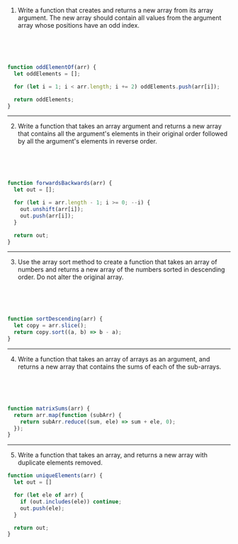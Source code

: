 1. Write a function that creates and returns a new array from its array argument. The new array should contain all values from the argument array whose positions have an odd index.

<br>
<br>
<br>

```js
function oddElementOf(arr) {
  let oddElements = [];

  for (let i = 1; i < arr.length; i += 2) oddElements.push(arr[i]);

  return oddElements;
}
```

---

2. Write a function that takes an array argument and returns a new array that contains all the argument's elements in their original order followed by all the argument's elements in reverse order.

<br>
<br>
<br>

```js
function forwardsBackwards(arr) {
  let out = [];

  for (let i = arr.length - 1; i >= 0; --i) {
    out.unshift(arr[i]);
    out.push(arr[i]);
  }

  return out;
}
```

---

3. Use the array sort method to create a function that takes an array of numbers and returns a new array of the numbers sorted in descending order. Do not alter the original array.

<br>
<br>
<br>

```js
function sortDescending(arr) {
  let copy = arr.slice();
  return copy.sort((a, b) => b - a);
}
```

---

4. Write a function that takes an array of arrays as an argument, and returns a new array that contains the sums of each of the sub-arrays.

<br>
<br>
<br>

```js
function matrixSums(arr) {
  return arr.map(function (subArr) {
    return subArr.reduce((sum, ele) => sum + ele, 0);
  });
}
```

---

5. Write a function that takes an array, and returns a new array with duplicate elements removed.

```js
function uniqueElements(arr) {
  let out = []

  for (let ele of arr) {
    if (out.includes(ele)) continue;
    out.push(ele);
  }

  return out;
}
```
